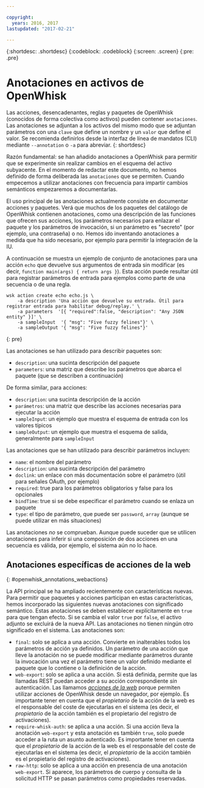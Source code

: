 ```yaml
---

copyright:
  years: 2016, 2017
lastupdated: "2017-02-21"

---
```


{:shortdesc: .shortdesc}
{:codeblock: .codeblock}
{:screen: .screen}
{:pre: .pre}

# Anotaciones en activos de OpenWhisk

Las acciones, desencadenantes, reglas y paquetes de OpenWhisk (conocidos de forma colectiva como activos) pueden contener `anotaciones`. Las anotaciones se adjuntan a los activos del mismo modo que se adjuntan parámetros con una `clave` que define un nombre y un `valor` que define el valor. Se recomienda definirlos desde la interfaz de línea de mandatos (CLI) mediante `--annotation` o `-a` para abreviar.
{: shortdesc}

Razón fundamental: se han añadido anotaciones a OpenWhisk para permitir que se experimente sin realizar cambios en el esquema del activo subyacente. En el momento de redactar este documento, no hemos definido de forma deliberada las `anotaciones` que se permiten. Cuando empecemos a utilizar anotaciones con frecuencia para impartir cambios semánticos empezaremos a documentarlas.

El uso principal de las anotaciones actualmente consiste en documentar acciones y paquetes. Verá que muchos de los paquetes del catálogo de OpenWhisk contienen anotaciones, como una descripción de las funciones que ofrecen sus acciones, los parámetros necesarios para enlazar el paquete y los parámetros de invocación, si un parámetro es "secreto" (por ejemplo, una contraseña) o no. Hemos ido inventando anotaciones a medida que ha sido necesario, por ejemplo para permitir la integración de la IU.

A continuación se muestra un ejemplo de conjunto de anotaciones para una acción `echo` que devuelve sus argumentos de entrada sin modificar (es decir, `function main(args) { return args }`). Esta acción puede resultar útil para registrar parámetros de entrada para ejemplos como parte de una secuencia o de una regla.

```
wsk action create echo echo.js \
    -a description 'Una acción que devuelve su entrada. Útil para registrar entrada para habilitar debug/replay.' \
    -a parameters  '[{ "required":false, "description": "Any JSON entity" }]' \
    -a sampleInput  '{ "msg": "Five fuzzy felines"}' \
    -a sampleOutput '{ "msg": "Five fuzzy felines"}'
```
{: pre}

Las anotaciones se han utilizado para describir paquetes son:

- `description`: una sucinta descripción del paquete
- `parameters`: una matriz que describe los parámetros que abarca el paquete (que se describen a continuación)

De forma similar, para acciones: 

- `description`: una sucinta descripción de la acción
- `parámetros`: una matriz que describe las acciones necesarias para ejecutar la acción
- `sampleInput`: un ejemplo que muestra el esquema de entrada con los valores típicos
- `sampleOutput`: un ejemplo que muestra el esquema de salida, generalmente para `sampleInput`

Las anotaciones que se han utilizado para describir parámetros incluyen:

- `name`: el nombre del parámetro
- `description`: una sucinta descripción del parámetro
- `doclink`: un enlace con más documentación sobre el parámetro (útil para señales OAuth, por ejemplo) 
- `required`: true para los parámetros obligatorios y false para los opcionales
- `bindTime`: true si se debe especificar el parámetro cuando se enlaza un paquete
- `type`: el tipo de parámetro, que puede ser `password`, `array` (aunque se puede utilizar en más situaciones)

Las anotaciones *no* se comprueban. Aunque puede suceder que se utilicen anotaciones para inferir si una composición de dos acciones en una secuencia es válida, por ejemplo, el sistema aún no lo hace.

## Anotaciones específicas de acciones de la web
{: #openwhisk_annotations_webactions}

La API principal se ha ampliado recientemente con características nuevas. Para permitir que paquetes y acciones participan en estas características, hemos incorporado las siguientes nuevas anotaciones con significado semántico. Estas anotaciones se deben establecer explícitamente en `true` para que tengan efecto. Si se cambia el valor `true` por `false`, el activo adjunto se excluirá de la nueva API. Las anotaciones no tienen ningún otro significado en el sistema. Las anotaciones son:

- `final`: solo se aplica a una acción. Convierte en inalterables todos los parámetros de acción ya definidos. Un parámetro de una acción que lleve la anotación no se puede modificar mediante parámetros durante la invocación una vez el parámetro tiene un valor definido mediante el paquete que lo contiene o la definición de la acción.
- `web-export`: solo se aplica a una acción. Si está definida, permite que las llamadas REST puedan acceder a su acción correspondiente *sin* autenticación. Las llamamos [*acciones de la web*](openwhisk_webactions.html) porque permiten utilizar acciones de OpenWhisk desde un navegador, por ejemplo. Es importante tener en cuenta que el *propietario* de la acción de la web es el responsable del coste de ejecutarlas en el sistema (es decir, el *propietario* de la acción también es el propietario del registro de activaciones).
- `require-whisk-auth`: se aplica a una acción. Si una acción lleva la anotación `web-export` y esta anotación es también `true`, solo puede acceder a la ruta un asunto autenticado. Es importante tener en cuenta que el *propietario* de la acción de la web es el responsable del coste de ejecutarlas en el sistema (es decir, el *propietario* de la acción también es el propietario del registro de activaciones).
- `raw-http`: solo se aplica a una acción en presencia de una anotación `web-export`. Si aparece, los parámetros de cuerpo y consulta de la solicitud HTTP se pasan parámetros como propiedades reservadas.

